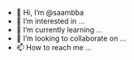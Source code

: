 - 👋 Hi, I’m @saambba
- 👀 I’m interested in ...
- 🌱 I’m currently learning ...
- 💞️ I’m looking to collaborate on ...
- 📫 How to reach me ...

<!---
saambba/saambba is a ✨ special ✨ repository because its `README.md` (this file) appears on your GitHub profile.
You can click the Preview link to take a look at your changes.
--->
